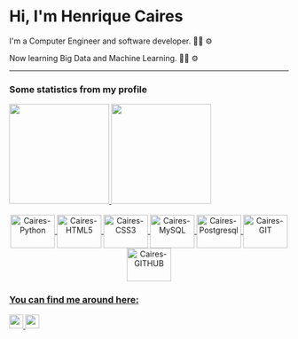 <h1>Hi, I'm Henrique Caires </h1>

<p>I'm a Computer Engineer and software developer. 👨‍💻 ⚙️</p>
<p>Now learning Big Data and Machine Learning. 👨‍💻 ⚙️</p>

<hr>
<h3>Some statistics from my profile</h3>
<div>
  <a href="https://github.com/henrique77">
  <img height="180em" src="https://github-readme-stats.vercel.app/api?username=henrique77&show_icons=true&theme=dracula&include_all_commits=true&count_private=true"/>
  <img height="180em" src="https://github-readme-stats.vercel.app/api/top-langs/?username=henrique77&layout=compact&langs_count=7&theme=dracula"/>
</div>
  
<div style="display: inline_block" align="center"><br>
  <img align="center" alt="Caires-Python" height="60" width="80" src="https://cdn.jsdelivr.net/gh/devicons/devicon/icons/python/python-original.svg">
  <img align="center" alt="Caires-HTML5" height="60" width="80" src="https://cdn.jsdelivr.net/gh/devicons/devicon/icons/html5/html5-original.svg">
  <img align="center" alt="Caires-CSS3" height="60" width="80" src="https://cdn.jsdelivr.net/gh/devicons/devicon/icons/css3/css3-original.svg">
  <img align="center" alt="Caires-MySQL" height="60" width="80" src="https://cdn.jsdelivr.net/gh/devicons/devicon/icons/mysql/mysql-original.svg">
  <img align="center" alt="Caires-Postgresql" height="60" width="80" src="https://cdn.jsdelivr.net/gh/devicons/devicon/icons/postgresql/postgresql-original.svg">
  <img align="center" alt="Caires-GIT" height="60" width="80" src="https://cdn.jsdelivr.net/gh/devicons/devicon/icons/git/git-original.svg">
  <img align="center" alt="Caires-GITHUB" height="60" width="80" src="https://cdn.jsdelivr.net/gh/devicons/devicon/icons/github/github-original.svg">
</div>
  
 <h3>You can find me around here: </h3>

<left>
    <a href="https://www.linkedin.com/in/henrique-caires/">
        <img height="25px" src="https://img.shields.io/badge/LinkedIn-0077B5?style=for-the-badge&logo=linkedin&logoColor=white">
    </a>
    <a href = "mailto:henriquecaires@outlook.com">
        <img height="25px"src="https://img.shields.io/badge/-Gmail-E34F26?style=for-the-badge&logo=gmail&logoColor=white" target="_blank">
    </a>
</left>


